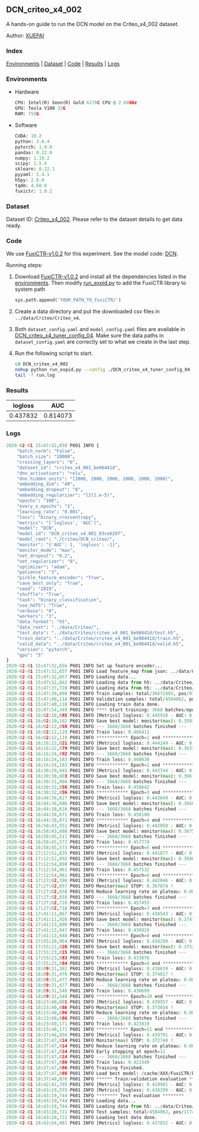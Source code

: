 ## DCN_criteo_x4_002

A hands-on guide to run the DCN model on the Criteo_x4_002 dataset.

Author: [XUEPAI](https://github.com/xue-pai)

### Index
[Environments](#Environments) | [Dataset](#Dataset) | [Code](#Code) | [Results](#Results) | [Logs](#Logs)

### Environments
+ Hardware

  ```python
  CPU: Intel(R) Xeon(R) Gold 6278C CPU @ 2.60GHz
  GPU: Tesla V100 32G
  RAM: 755G

  ```

+ Software

  ```python
  CUDA: 10.2
  python: 3.6.4
  pytorch: 1.0.0
  pandas: 0.22.0
  numpy: 1.19.2
  scipy: 1.5.4
  sklearn: 0.22.1
  pyyaml: 5.4.1
  h5py: 2.8.0
  tqdm: 4.60.0
  fuxictr: 1.0.2
  ```

### Dataset
Dataset ID: [Criteo_x4_002](https://github.com/openbenchmark/BARS/blob/master/ctr_prediction/datasets/Criteo/README.md#Criteo_x4_002). Please refer to the dataset details to get data ready.

### Code

We use [FuxiCTR-v1.0.2](https://github.com/xue-pai/FuxiCTR/tree/v1.0.2) for this experiment. See the model code: [DCN](https://github.com/xue-pai/FuxiCTR/blob/v1.0.2/fuxictr/pytorch/models/DCN.py).

Running steps:

1. Download [FuxiCTR-v1.0.2](https://github.com/xue-pai/FuxiCTR/archive/refs/tags/v1.0.2.zip) and install all the dependencies listed in the [environments](#environments). Then modify [run_expid.py](./run_expid.py#L5) to add the FuxiCTR library to system path
    
    ```python
    sys.path.append('YOUR_PATH_TO_FuxiCTR/')
    ```

2. Create a data directory and put the downloaded csv files in `../data/Criteo/Criteo_x4`.

3. Both `dataset_config.yaml` and `model_config.yaml` files are available in [DCN_criteo_x4_tuner_config_04](./DCN_criteo_x4_tuner_config_04). Make sure the data paths in `dataset_config.yaml` are correctly set to what we create in the last step.

4. Run the following script to start.

    ```bash
    cd DCN_criteo_x4_002
    nohup python run_expid.py --config ./DCN_criteo_x4_tuner_config_04 --expid DCN_criteo_x4_001_0a86fe97 --gpu 0 > run.log &
    tail -f run.log
    ```

### Results

| logloss | AUC  |
|:--------------------:|:--------------------:|
| 0.437832 | 0.814073  |


### Logs
```python
2020-02-01 15:47:32,650 P601 INFO {
    "batch_norm": "False",
    "batch_size": "10000",
    "crossing_layers": "6",
    "dataset_id": "criteo_x4_001_be98441d",
    "dnn_activations": "relu",
    "dnn_hidden_units": "[2000, 2000, 2000, 2000, 2000, 2000]",
    "embedding_dim": "40",
    "embedding_dropout": "0",
    "embedding_regularizer": "l2(1.e-5)",
    "epochs": "100",
    "every_x_epochs": "1",
    "learning_rate": "0.001",
    "loss": "binary_crossentropy",
    "metrics": "['logloss', 'AUC']",
    "model": "DCN",
    "model_id": "DCN_criteo_x4_001_93ce629f",
    "model_root": "./Criteo/DCN_criteo/",
    "monitor": "{'AUC': 1, 'logloss': -1}",
    "monitor_mode": "max",
    "net_dropout": "0.2",
    "net_regularizer": "0",
    "optimizer": "adam",
    "patience": "3",
    "pickle_feature_encoder": "True",
    "save_best_only": "True",
    "seed": "2019",
    "shuffle": "True",
    "task": "binary_classification",
    "use_hdf5": "True",
    "verbose": "0",
    "workers": "3",
    "data_format": "h5",
    "data_root": "../data/Criteo/",
    "test_data": "../data/Criteo/criteo_x4_001_be98441d/test.h5",
    "train_data": "../data/Criteo/criteo_x4_001_be98441d/train.h5",
    "valid_data": "../data/Criteo/criteo_x4_001_be98441d/valid.h5",
    "version": "pytorch",
    "gpu": "5"
}
2020-02-01 15:47:32,656 P601 INFO Set up feature encoder...
2020-02-01 15:47:32,657 P601 INFO Load feature_map from json: ../data/Criteo/criteo_x4_001_be98441d/feature_map.json
2020-02-01 15:47:32,657 P601 INFO Loading data...
2020-02-01 15:47:32,662 P601 INFO Loading data from h5: ../data/Criteo/criteo_x4_001_be98441d/train.h5
2020-02-01 15:47:37,728 P601 INFO Loading data from h5: ../data/Criteo/criteo_x4_001_be98441d/valid.h5
2020-02-01 15:47:39,898 P601 INFO Train samples: total/36672493, pos/9396350, neg/27276143, ratio/25.62%
2020-02-01 15:47:40,118 P601 INFO Validation samples: total/4584062, pos/1174544, neg/3409518, ratio/25.62%
2020-02-01 15:47:40,118 P601 INFO Loading train data done.
2020-02-01 15:47:54,349 P601 INFO **** Start training: 3668 batches/epoch ****
2020-02-01 16:02:10,085 P601 INFO [Metrics] logloss: 0.445910 - AUC: 0.805306
2020-02-01 16:02:10,182 P601 INFO Save best model: monitor(max): 0.359396
2020-02-01 16:02:12,058 P601 INFO --- 3668/3668 batches finished ---
2020-02-01 16:02:12,119 P601 INFO Train loss: 0.466411
2020-02-01 16:02:12,119 P601 INFO ************ Epoch=1 end ************
2020-02-01 16:16:22,021 P601 INFO [Metrics] logloss: 0.444249 - AUC: 0.807624
2020-02-01 16:16:22,079 P601 INFO Save best model: monitor(max): 0.363375
2020-02-01 16:16:24,092 P601 INFO --- 3668/3668 batches finished ---
2020-02-01 16:16:24,183 P601 INFO Train loss: 0.460030
2020-02-01 16:16:24,183 P601 INFO ************ Epoch=2 end ************
2020-02-01 16:30:29,945 P601 INFO [Metrics] logloss: 0.442744 - AUC: 0.808852
2020-02-01 16:30:30,003 P601 INFO Save best model: monitor(max): 0.366108
2020-02-01 16:30:31,988 P601 INFO --- 3668/3668 batches finished ---
2020-02-01 16:30:32,056 P601 INFO Train loss: 0.458642
2020-02-01 16:30:32,056 P601 INFO ************ Epoch=3 end ************
2020-02-01 16:44:36,627 P601 INFO [Metrics] logloss: 0.442649 - AUC: 0.809457
2020-02-01 16:44:36,686 P601 INFO Save best model: monitor(max): 0.366809
2020-02-01 16:44:38,610 P601 INFO --- 3668/3668 batches finished ---
2020-02-01 16:44:38,671 P601 INFO Train loss: 0.458100
2020-02-01 16:44:38,671 P601 INFO ************ Epoch=4 end ************
2020-02-01 16:58:43,551 P601 INFO [Metrics] logloss: 0.442050 - AUC: 0.809604
2020-02-01 16:58:43,608 P601 INFO Save best model: monitor(max): 0.367554
2020-02-01 16:58:45,511 P601 INFO --- 3668/3668 batches finished ---
2020-02-01 16:58:45,573 P601 INFO Train loss: 0.457774
2020-02-01 16:58:45,573 P601 INFO ************ Epoch=5 end ************
2020-02-01 17:12:52,835 P601 INFO [Metrics] logloss: 0.441877 - AUC: 0.809939
2020-02-01 17:12:52,892 P601 INFO Save best model: monitor(max): 0.368062
2020-02-01 17:12:54,898 P601 INFO --- 3668/3668 batches finished ---
2020-02-01 17:12:54,961 P601 INFO Train loss: 0.457532
2020-02-01 17:12:54,961 P601 INFO ************ Epoch=6 end ************
2020-02-01 17:27:02,598 P601 INFO [Metrics] logloss: 0.442046 - AUC: 0.809920
2020-02-01 17:27:02,657 P601 INFO Monitor(max) STOP: 0.367874 !
2020-02-01 17:27:02,658 P601 INFO Reduce learning rate on plateau: 0.000100
2020-02-01 17:27:02,658 P601 INFO --- 3668/3668 batches finished ---
2020-02-01 17:27:02,718 P601 INFO Train loss: 0.457455
2020-02-01 17:27:02,718 P601 INFO ************ Epoch=7 end ************
2020-02-01 17:41:11,867 P601 INFO [Metrics] logloss: 0.438543 - AUC: 0.813283
2020-02-01 17:41:11,926 P601 INFO Save best model: monitor(max): 0.374741
2020-02-01 17:41:13,880 P601 INFO --- 3668/3668 batches finished ---
2020-02-01 17:41:13,947 P601 INFO Train loss: 0.439910
2020-02-01 17:41:13,948 P601 INFO ************ Epoch=8 end ************
2020-02-01 17:55:20,964 P601 INFO [Metrics] logloss: 0.438299 - AUC: 0.813539
2020-02-01 17:55:21,020 P601 INFO Save best model: monitor(max): 0.375240
2020-02-01 17:55:23,015 P601 INFO --- 3668/3668 batches finished ---
2020-02-01 17:55:23,083 P601 INFO Train loss: 0.433878
2020-02-01 17:55:23,084 P601 INFO ************ Epoch=9 end ************
2020-02-01 18:09:31,382 P601 INFO [Metrics] logloss: 0.438639 - AUC: 0.813256
2020-02-01 18:09:31,476 P601 INFO Monitor(max) STOP: 0.374617 !
2020-02-01 18:09:31,477 P601 INFO Reduce learning rate on plateau: 0.000010
2020-02-01 18:09:31,477 P601 INFO --- 3668/3668 batches finished ---
2020-02-01 18:09:31,548 P601 INFO Train loss: 0.430699
2020-02-01 18:09:31,548 P601 INFO ************ Epoch=10 end ************
2020-02-01 18:23:40,001 P601 INFO [Metrics] logloss: 0.439557 - AUC: 0.812590
2020-02-01 18:23:40,086 P601 INFO Monitor(max) STOP: 0.373034 !
2020-02-01 18:23:40,086 P601 INFO Reduce learning rate on plateau: 0.000001
2020-02-01 18:23:40,086 P601 INFO --- 3668/3668 batches finished ---
2020-02-01 18:23:40,171 P601 INFO Train loss: 0.423819
2020-02-01 18:23:40,171 P601 INFO ************ Epoch=11 end ************
2020-02-01 18:37:46,956 P601 INFO [Metrics] logloss: 0.439701 - AUC: 0.812441
2020-02-01 18:37:47,014 P601 INFO Monitor(max) STOP: 0.372740 !
2020-02-01 18:37:47,014 P601 INFO Reduce learning rate on plateau: 0.000001
2020-02-01 18:37:47,014 P601 INFO Early stopping at epoch=12
2020-02-01 18:37:47,014 P601 INFO --- 3668/3668 batches finished ---
2020-02-01 18:37:47,086 P601 INFO Train loss: 0.422349
2020-02-01 18:37:47,086 P601 INFO Training finished.
2020-02-01 18:37:47,086 P601 INFO Load best model: /cache/XXX/FuxiCTR/benchmarks/Criteo/DCN_criteo/criteo_x4_001_be98441d/DCN_criteo_x4_001_93ce629f_criteo_x4_001_be98441d_model.ckpt
2020-02-01 18:37:48,870 P601 INFO ****** Train/validation evaluation ******
2020-02-01 18:42:42,785 P601 INFO [Metrics] logloss: 0.419981 - AUC: 0.833309
2020-02-01 18:43:19,555 P601 INFO [Metrics] logloss: 0.438299 - AUC: 0.813539
2020-02-01 18:43:19,744 P601 INFO ******** Test evaluation ********
2020-02-01 18:43:19,744 P601 INFO Loading data...
2020-02-01 18:43:19,744 P601 INFO Loading data from h5: ../data/Criteo/criteo_x4_001_be98441d/test.h5
2020-02-01 18:43:20,721 P601 INFO Test samples: total/4584062, pos/1174544, neg/3409518, ratio/25.62%
2020-02-01 18:43:20,722 P601 INFO Loading test data done.
2020-02-01 18:43:54,981 P601 INFO [Metrics] logloss: 0.437832 - AUC: 0.814073

```

